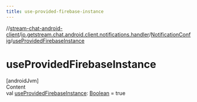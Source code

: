 ```yaml
---
title: use-provided-firebase-instance
---
```

//[stream-chat-android-client](../../../index.md)/[io.getstream.chat.android.client.notifications.handler](../index.md)/[NotificationConfig](index.md)/[useProvidedFirebaseInstance](useProvidedFirebaseInstance.md)



# useProvidedFirebaseInstance  
[androidJvm]  
Content  
val [useProvidedFirebaseInstance](useProvidedFirebaseInstance.md): [Boolean](https://kotlinlang.org/api/latest/jvm/stdlib/kotlin/-boolean/index.html) = true  



